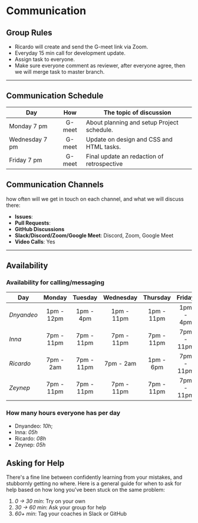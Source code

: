 # Communication

## Group Rules

<!-- any general rules you'd like to set for your group? -->

- Ricardo will create and send the G-meet link via Zoom.
- Everyday 15 min call for development update.
- Assign task to everyone.
- Make sure everyone comment as reviewer, after everyone agree, then we will
  merge task to master branch.

---

## Communication Schedule

| Day            |  How   | The topic of discussion                    |
| -------------- | :----: | ------------------------------------------ |
| Monday 7 pm    | G-meet | About planning and setup Project schedule. |
| Wednesday 7 pm | G-meet | Update on design and CSS and HTML tasks.   |
| Friday 7 pm    | G-meet | Final update an redaction of retrospective |

## Communication Channels

how often will we get in touch on each channel, and what we will discuss there:

- **Issues**:
- **Pull Requests**:
- **GitHub Discussions**
- **Slack/Discord/Zoom/Google Meet**: Discord, Zoom, Google Meet
- **Video Calls**: Yes

---

## Availability

### Availability for calling/messaging

| Day        |   Monday   |  Tuesday   | Wednesday  |  Thursday  |   Friday   |  Saturday  |
| ---------- | :--------: | :--------: | :--------: | :--------: | :--------: | :--------: |
| _Dnyandeo_ | 1pm - 12pm | 1pm - 4pm  | 1pm - 11pm | 1pm - 11pm | 1pm - 4pm  | 1pm - 11pm |
| _Inna_     | 7pm - 11pm | 7pm - 11pm | 7pm - 11pm | 7pm - 11pm | 7pm - 11pm | 7pm - 11pm |
| _Ricardo_  | 7pm - 2am  | 7pm - 11pm | 7pm - 2am  | 1pm - 6pm  | 7pm - 11pm | 7pm - 11pm |
| _Zeynep_   | 7pm - 11pm | 7pm - 11pm | 7pm - 11pm | 7pm - 11pm | 7pm - 11pm | 7pm - 11pm |

### How many hours everyone has per day

- Dnyandeo: _10h_;
- Inna: _05h_
- Ricardo: _08h_
- Zeynep: _05h_

## Asking for Help

There's a fine line between confidently learning from your mistakes, and
stubbornly getting no where. Here is a general guide for when to ask for help
based on how long you've been stuck on the same problem:

1. _0 -> 30 min_: Try on your own
2. _30 -> 60 min_: Ask your group for help
3. _60+ min_: Tag your coaches in Slack or GitHub
